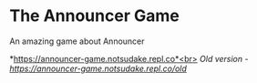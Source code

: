# The Announcer Game
An amazing game about Announcer

*https://announcer-game.notsudake.repl.co*<br>
*Old version - https://announcer-game.notsudake.repl.co/old*
